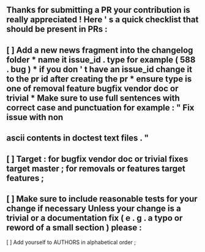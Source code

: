 Thanks
for
submitting
a
PR
your
contribution
is
really
appreciated
!
Here
'
s
a
quick
checklist
that
should
be
present
in
PRs
:
-
[
]
Add
a
new
news
fragment
into
the
changelog
folder
*
name
it
issue_id
.
type
for
example
(
588
.
bug
)
*
if
you
don
'
t
have
an
issue_id
change
it
to
the
pr
id
after
creating
the
pr
*
ensure
type
is
one
of
removal
feature
bugfix
vendor
doc
or
trivial
*
Make
sure
to
use
full
sentences
with
correct
case
and
punctuation
for
example
:
"
Fix
issue
with
non
-
ascii
contents
in
doctest
text
files
.
"
-
[
]
Target
:
for
bugfix
vendor
doc
or
trivial
fixes
target
master
;
for
removals
or
features
target
features
;
-
[
]
Make
sure
to
include
reasonable
tests
for
your
change
if
necessary
Unless
your
change
is
a
trivial
or
a
documentation
fix
(
e
.
g
.
a
typo
or
reword
of
a
small
section
)
please
:
-
[
]
Add
yourself
to
AUTHORS
in
alphabetical
order
;
